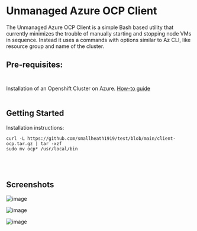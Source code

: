 # Unmanaged Azure OCP Client

The Unmanaged Azure OCP Client is a simple Bash based utility that currently minimizes the trouble of manually starting and stopping node VMs in sequence. Instead it uses a commands with options similar to Az CLI, like resource group and name of the cluster.

## **Pre-requisites:**<br><br>
Installation of an Openshift Cluster on Azure. [How-to guide](https://cloud.redhat.com/openshift/install/azure/installer-provisioned)
<br><br>
## **Getting Started**

Installation instructions:

```
curl -L https://github.com/smallheath1919/test/blob/main/client-ocp.tar.gz | tar -xzf
sudo mv ocp* /usr/local/bin

```
<br><br>
## **Screenshots**

![image](https://user-images.githubusercontent.com/41380074/118137744-2dc9ff80-b423-11eb-9cc8-1cdb0a3fe895.png)

![image](https://user-images.githubusercontent.com/41380074/118139301-d75dc080-b424-11eb-93bc-82a672fedf4b.png)

![image](https://user-images.githubusercontent.com/41380074/118139495-096f2280-b425-11eb-9d26-f00f3b35ba7a.png)

